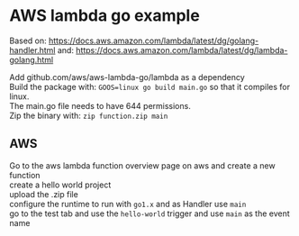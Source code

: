 # AWS lambda go example

Based on: https://docs.aws.amazon.com/lambda/latest/dg/golang-handler.html
and: https://docs.aws.amazon.com/lambda/latest/dg/lambda-golang.html

Add github.com/aws/aws-lambda-go/lambda as a dependency  
Build the package with: `GOOS=linux go build main.go` so that it compiles for linux.  
The main.go file needs to have 644 permissions.  
Zip the binary with: `zip function.zip main`


## AWS
Go to the aws lambda function overview page on aws and create a new function  
create a hello world project  
upload the .zip file  
configure the runtime to run with `go1.x` and as Handler use `main`  
go to the test tab and use the `hello-world` trigger and use `main` as the event name  

